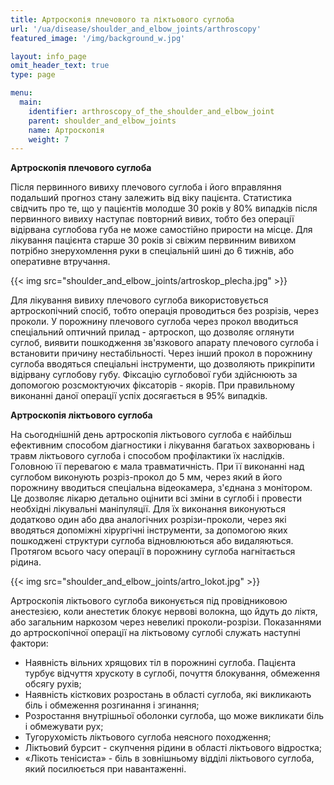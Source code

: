 ```yaml
---
title: Артроскопія плечового та ліктьового суглоба
url: '/ua/disease/shoulder_and_elbow_joints/arthroscopy'
featured_image: '/img/background_w.jpg'

layout: info_page
omit_header_text: true
type: page

menu:
  main:
    identifier: arthroscopy_of_the_shoulder_and_elbow_joint
    parent: shoulder_and_elbow_joints
    name: Артроскопія
    weight: 7
---
```


**Артроскопія плечового суглоба**

Після первинного вивиху плечового суглоба і його вправляння подальший прогноз стану залежить від віку пацієнта.
Статистика свідчить про те, що у пацієнтів молодше 30 років у 80% випадків після первинного вивиху наступає повторний
вивих, тобто без операції відірвана суглобова губа не може самостійно прирости на місце. Для лікування пацієнта старше
30 років зі свіжим первинним вивихом потрібно знерухомлення руки в спеціальній шині до 6 тижнів, або оперативне
втручання.

{{< img src="shoulder_and_elbow_joints/artroskop_plecha.jpg" >}}

Для лікування вивиху плечового суглоба використовується артроскопічний спосіб, тобто операція проводиться без розрізів,
через проколи. У порожнину плечового суглоба через прокол вводиться спеціальний оптичний прилад - артроскоп, що дозволяє
оглянути суглоб, виявити пошкодження зв'язкового апарату плечового суглоба і встановити причину нестабільності. Через
інший прокол в порожнину суглоба вводяться спеціальні інструменти, що дозволяють прикріпити відірвану суглобову губу.
Фіксацію суглобової губи здійснюють за допомогою розсмоктуючих фіксаторів - якорів. При правильному виконанні даної
операції успіх досягається в 95% випадків.

**Артроскопія ліктьового суглоба**

На сьогоднішній день артроскопія ліктьового суглоба є найбільш ефективним способом діагностики і лікування багатьох
захворювань і травм ліктьового суглоба і способом профілактики їх наслідків. Головною її перевагою є мала
травматичність. При її виконанні над суглобом виконують розріз-прокол до 5 мм, через який в його порожнину вводиться
спеціальна відеокамера, з'єднана з монітором. Це дозволяє лікарю детально оцінити всі зміни в суглобі і провести
необхідні лікувальні маніпуляції. Для їх виконання виконуються додатково один або два аналогічних розрізи-проколи, через
які вводяться допоміжні хірургічні інструменти, за допомогою яких пошкоджені структури суглоба відновлюються або
видаляються. Протягом всього часу операції в порожнину суглоба нагнітається рідина.

{{< img src="shoulder_and_elbow_joints/artro_lokot.jpg" >}}

Артроскопія ліктьового суглоба виконується під провідниковою анестезією, коли анестетик блокує нервові волокна, що йдуть
до ліктя, або загальним наркозом через невеликі проколи-розрізи. Показаннями до артроскопічної операції на ліктьовому
суглобі служать наступні фактори:

- Наявність вільних хрящових тіл в порожнині суглоба. Пацієнта турбує відчуття хрускоту в суглобі, почуття блокування,
обмеження обсягу рухів; 
- Наявність кісткових розростань в області суглоба, які викликають біль і обмеження розгинання і згинання; 
- Розростання внутрішньої оболонки суглоба, що може викликати біль і обмежувати рух; 
- Тугорухомість ліктьового суглоба неясного походження; 
- Ліктьовий бурсит - скупчення рідини в області ліктьового відростка; 
- «Лікоть тенісиста» - біль в зовнішньому відділі ліктьового суглоба, який посилюється при навантаженні.
